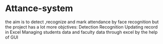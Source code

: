 # Attance-system
the aim is to detect ,recognize and mark attendance by face recognition but the project has a lot more objctives: Detection Recognition Updating record in Excel Managing students data and faculty data through excel by the help of GUI
